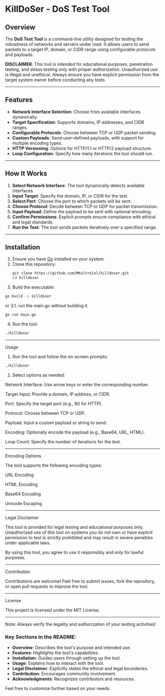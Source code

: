 # KillDoSer - DoS Test Tool

## Overview
The **DoS Test Tool** is a command-line utility designed for testing the robustness of networks and servers under load. It allows users to send packets to a target IP, domain, or CIDR range using configurable protocols and payloads. 

**DISCLAIMER**: This tool is intended for educational purposes, penetration testing, and stress testing only with proper authorization. Unauthorized use is illegal and unethical. Always ensure you have explicit permission from the target system owner before conducting any tests.

---

## Features
- **Network Interface Selection**: Choose from available interfaces dynamically.
- **Target Specification**: Supports domains, IP addresses, and CIDR ranges.
- **Configurable Protocols**: Choose between TCP or UDP packet sending.
- **Custom Payloads**: Send user-defined payloads, with support for multiple encoding types.
- **HTTP Versioning**: Options for HTTP/1.1 or HTTP/2 payload structure.
- **Loop Configuration**: Specify how many iterations the tool should run.

---

## How It Works
1. **Select Network Interface**: The tool dynamically detects available interfaces.
2. **Input Target**: Specify the domain, IP, or CIDR for the test.
3. **Select Port**: Choose the port to which packets will be sent.
4. **Choose Protocol**: Decide between TCP or UDP for packet transmission.
5. **Input Payload**: Define the payload to be sent with optional encoding.
6. **Confirm Permissions**: Explicit prompts ensure compliance with ethical and legal standards.
7. **Run the Test**: The tool sends packets iteratively over a specified range.

---

## Installation
1. Ensure you have [Go](https://golang.org/) installed on your system.
2. Clone this repository:
   ```bash
   git clone https://github.com/MKultralol/killdoser.git
   cd killdoser

3. Build the executable:
```bash
go build -o killdoser
```
or 3.1. run the main.go without building it.
```bash
go run main.go
```

4. Run the tool:
```bash
./killdoser
```

---

Usage

1. Run the tool and follow the on-screen prompts:
```bash
./killdoser
```

2. Select options as needed:

Network Interface: Use arrow keys or enter the corresponding number.

Target Input: Provide a domain, IP address, or CIDR.

Port: Specify the target port (e.g., 80 for HTTP).

Protocol: Choose between TCP or UDP.

Payload: Input a custom payload or string to send.

Encoding: Optionally encode the payload (e.g., Base64, URL, HTML).

Loop Count: Specify the number of iterations for the test.


---

Encoding Options

The tool supports the following encoding types:

URL Encoding

HTML Encoding

Base64 Encoding

Unicode Escaping



---

Legal Disclaimer

This tool is provided for legal testing and educational purposes only. Unauthorized use of this tool on systems you do not own or have explicit permission to test is strictly prohibited and may result in severe penalties under applicable laws.

By using this tool, you agree to use it responsibly and only for lawful purposes.


---

Contribution

Contributions are welcome! Feel free to submit issues, fork the repository, or open pull requests to improve the tool.


---

License

This project is licensed under the MIT License.


---

Note: Always verify the legality and authorization of your testing activities!

### Key Sections in the README:
- **Overview**: Describes the tool's purpose and intended use.
- **Features**: Highlights the tool's capabilities.
- **Installation**: Guides users through setting up the tool.
- **Usage**: Explains how to interact with the tool.
- **Legal Disclaimer**: Explicitly states the ethical and legal boundaries.
- **Contribution**: Encourages community involvement.
- **Acknowledgments**: Recognizes contributors and resources.

Feel free to customize further based on your needs.

